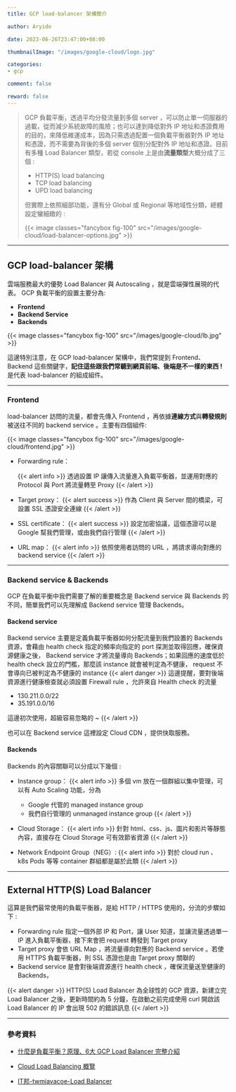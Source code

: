 ```yaml
---
title: GCP load-balancer 架構簡介

author: Aryido

date: 2023-06-26T23:47:00+08:00

thumbnailImage: "/images/google-cloud/logo.jpg"

categories:
- gcp

comment: false

reward: false
---
```

<!--BODY-->
> GCP 負載平衡，透過平均分發流量到多個 server ，可以防止單一伺服器的過載，從而減少系統故障的風險；也可以達到降低對外 IP 地址和憑證費用的目的，來降低維運成本，因為只需透過配置一個負載平衡器對外 IP 地址和憑證，而不需要為背後的多個 server 個別分配對外 IP 地址和憑證。目前有多種 Load Balancer 類型，若從 console 上是由**流量類型**大概分成了三個 :
> - HTTP(S) load balancing
> - TCP load balancing
> - UPD load balancing
>
> 但實際上依照細部功能，還有分 Global 或 Regional 等地域性分類，總體設定蠻細緻的 :
>
> {{< image classes="fancybox fig-100" src="/images/google-cloud/load-balancer-options.jpg" >}}
<!--more-->

---

## GCP load-balancer 架構
雲端服務最大的優勢 Load Balancer 與 Autoscaling ，就是雲端彈性展現的代表。 GCP 負載平衡的設置主要分為:
- **Frontend**
- **Backend Service**
- **Backends**

{{< image classes="fancybox fig-100" src="/images/google-cloud/lb.jpg" >}}

這邊特別注意，在 GCP load-balancer 架構中，我們常提到  Frontend、Backend 這些關鍵字，**記住這些跟我們常聽到網頁前端、後端是不一樣的東西 !** 是代表 load-balancer 的組成組件。

---

###  Frontend
load-balancer 訪問的流量，都會先傳入 Frontend ，再依據**連線方式**與**轉發規則**被送往不同的 backend service 。主要有四個組件:

{{< image classes="fancybox fig-100" src="/images/google-cloud/frontend.jpg" >}}

- Forwarding rule：

  {{< alert info >}}
  透過設置 IP 讓傳入流量進入負載平衡器，並運用對應的 Protocol 與 Port 將流量轉至 Proxy
  {{< /alert >}}
- Target proxy：
  {{< alert success >}}
  作為 Client 與 Server 間的橋梁，可設置 SSL 憑證安全連線
  {{< /alert >}}

- SSL certificate：
  {{< alert success >}}
  設定加密協議，這個憑證可以是 Google 幫我們管理，或由我們自行管理
  {{< /alert >}}

- URL map：
  {{< alert info >}}
  依照使用者訪問的 URL ，將請求導向對應的 backend service
  {{< /alert >}}

---

### Backend service & Backends
GCP 在負載平衡中我們需要了解的重要概念是 Backend service 與 Backends 的不同，簡單我們可以先理解成 Backend service 管理 Backends。

#### Backend service
Backend service 主要是定義負載平衡器如何分配流量到我們設置的 Backends 資源，會藉由 health check 指定的頻率向指定的 port 探測並取得回應，確保資源健康之後， Backend service 才將流量導向 Backends；如果回應的速度低於 health check 設立的門檻，那麼該 instance 就會被判定為不健康， request 不會導向已被判定為不健康的 instance
{{< alert danger >}}
這邊提醒，要對後端資源進行健康檢查就必須設置 Firewall rule ，允許來自 Health check 的流量

- 130.211.0.0/22
- 35.191.0.0/16

這邊初次使用，超級容易忽略的 ~
{{< /alert >}}

也可以在 Backend service 這裡設定 Cloud CDN ，提供快取服務。
#### Backends
Backends 的內容關聯可以分成以下幾個 :
- Instance group：
  {{< alert info >}}
  多個 vm 放在一個群組以集中管理，可以有 Auto Scaling 功能，分為
  - Google 代管的 managed instance group
  - 我們自行管理的 unmanaged instance group
  {{< /alert >}}
- Cloud Storage：
  {{< alert info >}}
  針對 html、css、js、圖片和影片等靜態內容，直接存在 Cloud Storage 可有效節省資源
  {{< /alert >}}

- Network Endpoint Group（NEG）:
  {{< alert info >}}
  對於 cloud run 、 k8s Pods 等等 container 群組都是屬於此類
  {{< /alert >}}

---

## External HTTP(S) Load Balancer
這算是我們最常使用的負載平衡器，是給 HTTP / HTTPS 使用的，分流的步驟如下 :
- Forwarding rule 指定一個外部 IP 和 Port，讓 User 知道，並讓流量透過單一 IP 進入負載平衡器，接下來會把 request 轉發到 Target proxy
- Target proxy 會依 URL Map ，將流量導向對應的 Backend service 。若使用 HTTPS 負載平衡器，則 SSL 憑證也是由 Target proxy 關聯的
-  Backend service 是會對後端資源進行 health check ，確保流量送至健康的Backends，


{{< alert danger >}}
HTTP(S) Load Balancer 為全球性的 GCP 資源，新建立完 Load Balancer 之後，更新時間約為 5 分鐘，在啟動之前完成使用 curl 開啟該 Load Balancer 的 IP 會出現 502 的錯誤訊息
{{< /alert >}}

---

### 參考資料
- [什麼是負載平衡？原理、6大 GCP Load Balancer 完整介紹](https://blog.cloud-ace.tw/networking-website/load-balance/gcp-load-balancer-introduction/)

- [Cloud Load Balancing 概覽](https://cloud.google.com/load-balancing/docs/load-balancing-overview?hl=zh-cn)

- [IT邦-twmjavacoe-Load Balancer](https://ithelp.ithome.com.tw/m/articles/10296010)